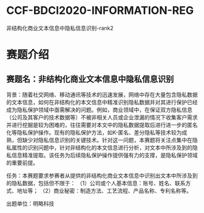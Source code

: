 # CCF-BDCI2020-INFORMATION-REG
非结构化商业文本信息中隐私信息识别-rank2
# 赛题介绍
## 赛题名：非结构化商业文本信息中隐私信息识别

背景：随着社交网络、移动通讯等技术的迅速发展，网络中存在大量包含隐私数据的文本信息，如何在非结构化的本文信息中精准识别隐私数据并对其进行保护已经成为隐私保护领域中亟需解决的问题。例如，商业领域中，在保证双方隐私信息（公司及其客户的技术数据等）不被非相关人员或企业泄漏的情况下收集客户需求并进行挖掘是较为困难的，往往需要对本文中的隐私数据提取后进行进一步的匿名化等隐私保护操作。现有的隐私保护方法，如K-匿名、差分隐私等技术较为成熟，但缺少对隐私信息识别的关键技术。针对这一问题，本赛题将关注点集中在隐私属性的识别问题中，针对非结构化的本文信息进行分析，对文本中所涉及到的隐私信息精准提取。该任务为后续隐私保护操作提供强有力的支撑，是隐私保护领域的重要前提。

任务：本赛题要求参赛者从提供的非结构化商业文本信息中识别出文本中所涉及到的隐私数据，包括但不限于：
（1）公司或个人基本信息：账号、姓名、联系方式、地址等；
（2）商业秘密：制造方法、工艺流程、产品名称、专利名称等。

出题单位：明略科技

